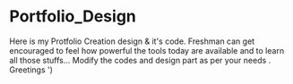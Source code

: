 # Portfolio_Design
Here is my Protfolio Creation design  &amp; it's code. Freshman can get encouraged to feel how powerful the tools today are available and to learn all those stuffs... Modify the codes and design part as per your needs . Greetings ')
